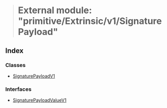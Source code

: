 > # External module: "primitive/Extrinsic/v1/SignaturePayload"

## Index

### Classes

* [SignaturePayloadV1](../classes/_primitive_extrinsic_v1_signaturepayload_.signaturepayloadv1.md)

### Interfaces

* [SignaturePayloadValueV1](../interfaces/_primitive_extrinsic_v1_signaturepayload_.signaturepayloadvaluev1.md)
